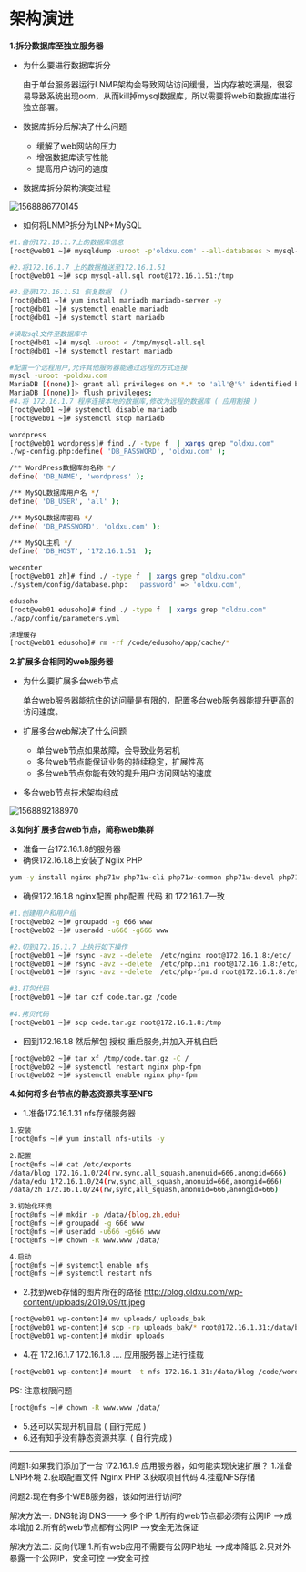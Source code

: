 # 架构演进

**1.拆分数据库至独立服务器**

- 为什么要进行数据库拆分

  由于单台服务器运行LNMP架构会导致网站访问缓慢，当内存被吃满是，很容易导致系统出现oom，从而kill掉mysql数据库，所以需要将web和数据库进行独立部署。

- 数据库拆分后解决了什么问题

  - 缓解了web网站的压力
  - 增强数据库读写性能
  - 提高用户访问的速度

- 数据库拆分架构演变过程

![1568886770145](C:\Users\Thinkpad\AppData\Roaming\Typora\typora-user-images\1568886770145.png)

- 如何将LNMP拆分为LNP+MySQL

```bash
#1.备份172.16.1.7上的数据库信息
[root@web01 ~]# mysqldump -uroot -p'oldxu.com' --all-databases > mysql-all.sql

#2.将172.16.1.7 上的数据推送至172.16.1.51
[root@web01 ~]# scp mysql-all.sql root@172.16.1.51:/tmp

#3.登录172.16.1.51 恢复数据  ()
[root@db01 ~]# yum install mariadb mariadb-server -y
[root@db01 ~]# systemctl enable mariadb
[root@db01 ~]# systemctl start mariadb

#读取sql文件至数据库中
[root@db01 ~]# mysql -uroot < /tmp/mysql-all.sql
[root@db01 ~]# systemctl restart mariadb

#配置一个远程用户,允许其他服务器能通过远程的方式连接
mysql -uroot -poldxu.com
MariaDB [(none)]> grant all privileges on *.* to 'all'@'%' identified by 'oldxu.com';
MariaDB [(none)]> flush privileges;
#4.将 172.16.1.7 程序连接本地的数据库,修改为远程的数据库 ( 应用割接 )
[root@web01 ~]# systemctl disable mariadb
[root@web01 ~]# systemctl stop mariadb

wordpress
[root@web01 wordpress]# find ./ -type f  | xargs grep "oldxu.com"
./wp-config.php:define( 'DB_PASSWORD', 'oldxu.com' );

/** WordPress数据库的名称 */
define( 'DB_NAME', 'wordpress' );

/** MySQL数据库用户名 */
define( 'DB_USER', 'all' );

/** MySQL数据库密码 */
define( 'DB_PASSWORD', 'oldxu.com' );

/** MySQL主机 */
define( 'DB_HOST', '172.16.1.51' );

wecenter
[root@web01 zh]# find ./ -type f  | xargs grep "oldxu.com"
./system/config/database.php:  'password' => 'oldxu.com',

edusoho
[root@web01 edusoho]# find ./ -type f  | xargs grep "oldxu.com"
./app/config/parameters.yml

清理缓存
[root@web01 edusoho]# rm -rf /code/edusoho/app/cache/*
```

**2.扩展多台相同的web服务器**

- 为什么要扩展多台web节点

  单台web服务器能抗住的访问量是有限的，配置多台web服务器能提升更高的访问速度。

- 扩展多台web解决了什么问题

  - 单台web节点如果故障，会导致业务宕机
  - 多台web节点能保证业务的持续稳定，扩展性高
  - 多台web节点你能有效的提升用户访问网站的速度

- 多台web节点技术架构组成

![1568892188970](C:\Users\Thinkpad\AppData\Roaming\Typora\typora-user-images\1568892188970.png)

**3.如何扩展多台web节点，简称web集群**

- 准备一台172.16.1.8的服务器
- 确保172.16.1.8上安装了Ngiix PHP

~~~bash
yum -y install nginx php71w php71w-cli php71w-common php71w-devel php71w-embedded php71w-gd php71w-mcrypt php71w-mbstring php71w-pdo php71w-xml php71w-fpm php71w-mysqlnd php71w-opcache php71w-pecl-memcached php71w-pecl-redis php71w-pecl-mongodb
~~~

- 确保172.16.1.8  nginx配置 php配置  代码 和 172.16.1.7一致

~~~bash
#1.创建用户和用户组
[root@web02 ~]# groupadd -g 666 www
[root@web02 ~]# useradd -u666 -g666 www

#2.切到172.16.1.7 上执行如下操作
[root@web01 ~]# rsync -avz --delete  /etc/nginx root@172.16.1.8:/etc/
[root@web01 ~]# rsync -avz --delete  /etc/php.ini root@172.16.1.8:/etc/
[root@web01 ~]# rsync -avz --delete  /etc/php-fpm.d root@172.16.1.8:/etc/

#3.打包代码
[root@web01 ~]# tar czf code.tar.gz /code
	
#4.拷贝代码
[root@web01 ~]# scp code.tar.gz root@172.16.1.8:/tmp

~~~

- 回到172.16.1.8  然后解包  授权  重启服务,并加入开机自启	


```bash
[root@web02 ~]# tar xf /tmp/code.tar.gz -C /
[root@web02 ~]# systemctl restart nginx php-fpm
[root@web02 ~]# systemctl enable nginx php-fpm
```

**4.如何将多台节点的静态资源共享至NFS**

- 1.准备172.16.1.31 nfs存储服务器

```bash
1.安装
[root@nfs ~]# yum install nfs-utils -y
	
2.配置
[root@nfs ~]# cat /etc/exports
/data/blog 172.16.1.0/24(rw,sync,all_squash,anonuid=666,anongid=666)
/data/edu 172.16.1.0/24(rw,sync,all_squash,anonuid=666,anongid=666)
/data/zh 172.16.1.0/24(rw,sync,all_squash,anonuid=666,anongid=666)

3.初始化环境
[root@nfs ~]# mkdir -p /data/{blog,zh,edu}
[root@nfs ~]# groupadd -g 666 www
[root@nfs ~]# useradd -u666 -g666 www
[root@nfs ~]# chown -R www.www /data/

4.启动
[root@nfs ~]# systemctl enable nfs
[root@nfs ~]# systemctl restart nfs
```

- 2.找到web存储的图片所在的路径 http://blog.oldxu.com/wp-content/uploads/2019/09/tt.jpeg	

```bash
[root@web01 wp-content]# mv uploads/ uploads_bak
[root@web01 wp-content]# scp -rp uploads_bak/* root@172.16.1.31:/data/blog/
[root@web01 wp-content]# mkdir uploads
```

- 4.在 172.16.1.7 172.16.1.8 ....  应用服务器上进行挂载

~~~bash
[root@web01 wp-content]# mount -t nfs 172.16.1.31:/data/blog /code/wordpress/wp-content/uploads
~~~

PS: 注意权限问题

```bash
[root@nfs ~]# chown -R www.www /data/
```

- 5.还可以实现开机自启  (  自行完成  )
- 6.还有知乎没有静态资源共享.  ( 自行完成 )	



------------------------------------------------------------------------------
问题1:如果我们添加了一台  172.16.1.9  应用服务器，如何能实现快速扩展？
	1.准备LNP环境
	2.获取配置文件  Nginx PHP
	3.获取项目代码
	4.挂载NFS存储
	
	
问题2:现在有多个WEB服务器，该如何进行访问?

解决方法一:	DNS轮询 DNS---> 多个IP
	1.所有的web节点都必须有公网IP		-->成本增加
	2.所有的web节点都有公网IP			-->安全无法保证
	
解决方法二: 反向代理
	1.所有web应用不需要有公网IP地址		-->成本降低
	2.只对外暴露一个公网IP，安全可控	-->安全可控